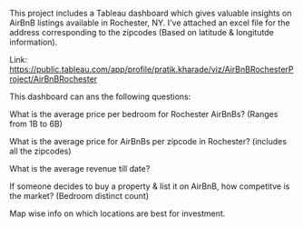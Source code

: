 This project includes a Tableau dashboard which gives valuable insights on AirBnB listings available in Rochester, NY. I've attached an excel file for the address corresponding to the zipcodes (Based on latitude & longitutde information).

Link: https://public.tableau.com/app/profile/pratik.kharade/viz/AirBnBRochesterProject/AirBnBRochester

This dashboard can ans the following questions:

What is the average price per bedroom for Rochester AirBnBs? (Ranges from 1B to 6B)

What is the average price for AirBnBs per zipcode in Rochester? (includes all the zipcodes)

What is the average revenue till date?

If someone decides to buy a property & list it on AirBnB, how competitve is the market? (Bedroom distinct count)

Map wise info on which locations are best for investment.

